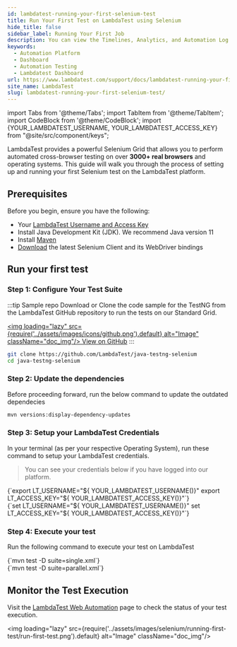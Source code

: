 ```yaml
---
id: lambdatest-running-your-first-selenium-test
title: Run Your First Test on LambdaTest using Selenium
hide_title: false
sidebar_label: Running Your First Job
description: You can view the Timelines, Analytics, and Automation Log of all the tests and builds run on the LambdaTest.
keywords:
  - Automation Platform
  - Dashboard
  - Automation Testing
  - Lambdatest Dashboard
url: https://www.lambdatest.com/support/docs/lambdatest-running-your-first-selenium-test/
site_name: LambdaTest
slug: lambdatest-running-your-first-selenium-test/
---
```


import Tabs from '@theme/Tabs';
import TabItem from '@theme/TabItem';
import CodeBlock from '@theme/CodeBlock';
import {YOUR_LAMBDATEST_USERNAME, YOUR_LAMBDATEST_ACCESS_KEY} from "@site/src/component/keys";

<script type="application/ld+json"
      dangerouslySetInnerHTML={{ __html: JSON.stringify({
       "@context": "https://schema.org",
        "@type": "BreadcrumbList",
        "itemListElement": [{
          "@type": "ListItem",
          "position": 1,
          "name": "Home",
          "item": "https://www.lambdatest.com"
        },{
          "@type": "ListItem",
          "position": 2,
          "name": "Support",
          "item": "https://www.lambdatest.com/support/docs/"
        },{
          "@type": "ListItem",
          "position": 3,
          "name": "Inside LambdaTest Automation Platform",
          "item": "https://www.lambdatest.com/support/docs/lambdatest-running-your-first-selenium-test/"
        }]
      })
    }}
></script>

LambdaTest provides a powerful Selenium Grid that allows you to perform automated cross-browser testing on over **3000+ real browsers** and operating systems. This guide will walk you through the process of setting up and running your first Selenium test on the LambdaTest platform.

## Prerequisites
Before you begin, ensure you have the following:

- Your [LambdaTest Username and Access Key](https://accounts.lambdatest.com/security)
- Install Java Development Kit (JDK). We recommend Java version 11
- Install [Maven](https://maven.apache.org/)
- [Download](https://www.selenium.dev/downloads/) the latest Selenium Client and its WebDriver bindings

## Run your first test

### Step 1: Configure Your Test Suite

:::tip Sample repo
Download or Clone the code sample for the TestNG from the LambdaTest GitHub repository to run the tests on our Standard Grid.

<a href="https://github.com/LambdaTest/Java-TestNG-Selenium" className="github__anchor" target="_blank"><img loading="lazy" src={require('../assets/images/icons/github.png').default} alt="Image" className="doc_img"/> View on GitHub</a>
:::

```bash
git clone https://github.com/LambdaTest/java-testng-selenium
cd java-testng-selenium
```

### Step 2: Update the dependencies

Before proceeding forward, run the below command to update the outdated dependecies 

```bash
mvn versions:display-dependency-updates
```

### Step 3: Setup your LambdaTest Credentials

In your terminal (as per your respective Operating System), run these command to setup your LambdaTest credentials.
> You can see your credentials below if you have logged into our platform.

<Tabs className="docs__val">

<TabItem value="bash" label="Linux / MacOS" default>

  <div className="lambdatest__codeblock">
    <CodeBlock className="language-bash">
  {`export LT_USERNAME="${ YOUR_LAMBDATEST_USERNAME()}"
export LT_ACCESS_KEY="${ YOUR_LAMBDATEST_ACCESS_KEY()}"`}
  </CodeBlock>
</div>

</TabItem>

<TabItem value="powershell" label="Windows" default>

  <div className="lambdatest__codeblock">
    <CodeBlock className="language-powershell">
  {`set LT_USERNAME="${ YOUR_LAMBDATEST_USERNAME()}"
set LT_ACCESS_KEY="${ YOUR_LAMBDATEST_ACCESS_KEY()}"`}
  </CodeBlock>
</div>

</TabItem>
</Tabs>

### Step 4: Execute your test

Run the following command to execute your test on LambdaTest

<Tabs className="docs__val">

<TabItem value="bash" label="Single Test" default>

  <div className="lambdatest__codeblock">
    <CodeBlock className="language-bash">
  {`mvn test -D suite=single.xml`}
  </CodeBlock>
</div>

</TabItem>

<TabItem value="powershell" label="Parallel Test" default>

  <div className="lambdatest__codeblock">
    <CodeBlock className="language-bash">
  {`mvn test -D suite=parallel.xml`}
  </CodeBlock>
</div>

</TabItem>
</Tabs>

## Monitor the Test Execution
Visit the [LambdaTest Web Automation](https://automation.lambdatest.com/build) page to check the status of your test execution.

<img loading="lazy" src={require('../assets/images/selenium/running-first-test/run-first-test.png').default} alt="Image"  className="doc_img"/>
